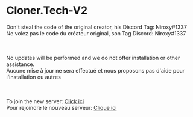 # Cloner.Tech-V2


Don't steal the code of the original creator, his Discord Tag: Niroxy#1337
<br>
Ne volez pas le code du créateur original, son Tag Discord: Niroxy#1337

<br><br>
No updates will be performed and we do not offer installation or other assistance.
<br>
Aucune mise à jour ne sera effectué et nous proposons pas d'aide pour l'installation ou autres

<br><br>To join the new server: [Click ici](https://discord.gg/H4RUhZa) <br>Pour rejoindre le nouveau serveur: [Clique ici](https://discord.gg/H4RUhZa)
